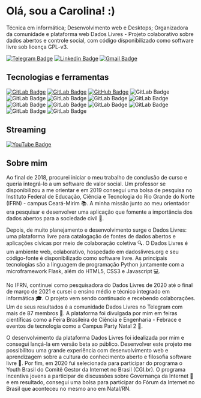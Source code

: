 # Olá, sou a Carolina! :)

Técnica em informática; Desenvolvimento web e Desktops; Organizadora da comunidade e plataforma web Dados Livres - Projeto colaborativo sobre dados abertos e controle social, com código dísponibilizado como software livre sob licença GPL-v3.

[![Telegram Badge](https://img.shields.io/badge/-carols0-2CA5E0?style=for-the-badge&logo=telegram&logoColor=white&link=https://t.me/carols0)](https://t.me/carols0)
[![Linkedin Badge](https://img.shields.io/badge/-mariacarolinass-blue?style=flat-square&logo=Linkedin&logoColor=white&link=https://www.linkedin.com/in/maria-carolinass/)](https://www.linkedin.com/in/maria-carolinass/)
[![Gmail Badge](https://img.shields.io/badge/-m.carolina.soares1@gmail.com-c14438?style=flat-square&logo=Gmail&logoColor=white&link=mailto:m.carolina.soares1@gmail.com)](mailto:m.carolina.soares1@gmail.com)

## Tecnologias e ferramentas 

[![GitLab Badge](https://img.shields.io/badge/-mariacarolinass-330F63?style=for-the-badge&logo=gitlab&logoColor=white&link=https://gitlab.com/mariacarolinass)](https://gitlab.com/mariacarolinass)
[![GitLab Badge](https://img.shields.io/badge/-dadoslivres-330F63?style=for-the-badge&logo=gitlab&logoColor=white&link=https://gitlab.com/dados-livres/dados-livres)](https://gitlab.com/dados-livres/dados-livres)
[![GitHub Badge](https://img.shields.io/badge/mariacarolinass-100000?style=for-the-badge&logo=github&logoColor=white&link=https://github.com/mariacarolinass)](https://github.com/mariacarolinass)
![GitLab Badge](https://img.shields.io/badge/Python-14354C?style=for-the-badge&logo=python&logoColor=white)
![GitLab Badge](https://img.shields.io/badge/HTML5-E34F26?style=for-the-badge&logo=html5&logoColor=white)
![GitLab Badge](https://img.shields.io/badge/CSS3-1572B6?style=for-the-badge&logo=css3&logoColor=white)
![GitLab Badge](https://img.shields.io/badge/JavaScript-323330?style=for-the-badge&logo=javascript&logoColor=F7DF1E)
![GitLab Badge](https://img.shields.io/badge/Java-ED8B00?style=for-the-badge&logo=java&logoColor=white)
![GitLab Badge](https://img.shields.io/badge/Markdown-000000?style=for-the-badge&logo=markdown&logoColor=white)
![GitLab Badge](https://img.shields.io/badge/Bootstrap-563D7C?style=for-the-badge&logo=bootstrap&logoColor=white)
![GitLab Badge](https://img.shields.io/badge/Flask-000000?style=for-the-badge&logo=flask&logoColor=white)
![GitLab Badge](https://img.shields.io/badge/MySQL-00000F?style=for-the-badge&logo=mysql&logoColor=white)
![GitLab Badge](https://img.shields.io/badge/SQLite-07405E?style=for-the-badge&logo=sqlite&logoColor=white)
![GitLab Badge](https://img.shields.io/badge/Git-F05032?style=for-the-badge&logo=git&logoColor=white)

## Streaming

[![YouTube Badge](https://img.shields.io/badge/-carolinasoares-FF0000?style=for-the-badge&logo=youtube&logoColor=white&link=https://www.youtube.com/channel/UCt9RvViwysLrjLGmwYEem2g)](https://www.youtube.com/channel/UCt9RvViwysLrjLGmwYEem2g)

## Sobre mim

Ao final de 2018, procurei iniciar o meu trabalho de conclusão de curso e queria integrá-lo a um software de valor social. Um professor se disponibilizou a me orientar e em 2019 consegui uma bolsa de pesquisa no Instituto Federal de Educação, Ciência e Tecnologia do Rio Grande do Norte (IFRN) - campus Ceará-Mirim :books:. A minha missão junto ao meu orientador era pesquisar e desenvolver uma aplicação que fomente a importância dos dados abertos para a sociedade civil :dart:.

Depois, de muito planejamento e desenvolvimento surge o Dados Livres: uma plataforma livre para catalogação de fontes de dados abertos e aplicações cívicas por meio de colaboração coletiva :mag:. O Dados Livres é um ambiente web, colaborativo, hospedado em dadoslivres.org e seu código-fonte é disponibilizado como software livre. As principais tecnologias são a linguagem de programação Python juntamente com a microframework Flask, além do HTML5, CSS3 e Javascript :computer:.

No IFRN, continuei como pesquisadora do Dados Livres de 2020 até o final de março de 2021 e cursei o ensino médio e técnico integrado em informática 
:mortar_board:. O projeto vem sendo continuado e recebendo colaborações. Um de seus resultados é a comunidade Dados Livres no Telegram com mais de 87 membros :speech_balloon:. A plataforma foi divulgada por mim em feiras científicas como a Feira Brasileira de Ciência e Engenharia - Febrace e eventos de tecnologia como a Campus Party Natal 2 :busts_in_silhouette:.

O desenvolvimento da plataforma Dados Livres foi idealizada por mim e consegui lançá-la em versão beta ao público. Desenvolver este projeto me possibilitou uma grande experiência com desenvolvimento web e aprendizagem sobre a cultura do conhecimento aberto e filosofia software livre :pushpin:. Por fim, em 2020 fui selecionada para participar do programa o Youth Brasil do Comitê Gestor da Internet no Brasil (CGI.br). O programa incentiva jovens a participar de discussões sobre Governança da Internet :notebook: e em resultado, consegui uma bolsa para participar do Fórum da Internet no Brasil que aconteceu no mesmo ano em Natal/RN.
